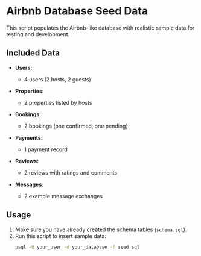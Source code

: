 # Airbnb Database Seed Data

This script populates the Airbnb-like database with realistic sample data for testing and development.

## Included Data

- **Users:**
  - 4 users (2 hosts, 2 guests)

- **Properties:**
  - 2 properties listed by hosts

- **Bookings:**
  - 2 bookings (one confirmed, one pending)

- **Payments:**
  - 1 payment record

- **Reviews:**
  - 2 reviews with ratings and comments

- **Messages:**
  - 2 example message exchanges

## Usage

1. Make sure you have already created the schema tables (`schema.sql`).
2. Run this script to insert sample data:
   ```bash
   psql -U your_user -d your_database -f seed.sql
